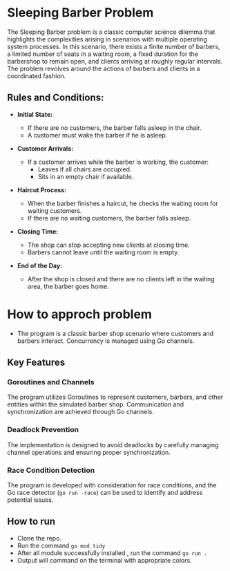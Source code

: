 # Sleeping Barber Problem

The Sleeping Barber problem is a classic computer science dilemma that highlights the complexities arising in scenarios with multiple operating system processes. In this scenario, there exists a finite number of barbers, a limited number of seats in a waiting room, a fixed duration for the barbershop to remain open, and clients arriving at roughly regular intervals. The problem revolves around the actions of barbers and clients in a coordinated fashion.

## Rules and Conditions:

- **Initial State:**
  - If there are no customers, the barber falls asleep in the chair.
  - A customer must wake the barber if he is asleep.

- **Customer Arrivals:**
  - If a customer arrives while the barber is working, the customer:
    - Leaves if all chairs are occupied.
    - Sits in an empty chair if available.

- **Haircut Process:**
  - When the barber finishes a haircut, he checks the waiting room for waiting customers.
  - If there are no waiting customers, the barber falls asleep.

- **Closing Time:**
  - The shop can stop accepting new clients at closing time.
  - Barbers cannot leave until the waiting room is empty.

- **End of the Day:**
  - After the shop is closed and there are no clients left in the waiting area, the barber goes home.

# How to approch problem 
- The program is a classic barber shop scenario where customers and barbers interact. Concurrency is managed using Go channels.

## Key Features

### Goroutines and Channels
The program utilizes Goroutines to represent customers, barbers, and other entities within the simulated barber shop. Communication and synchronization are achieved through Go channels.

### Deadlock Prevention
The implementation is designed to avoid deadlocks by carefully managing channel operations and ensuring proper synchronization.

### Race Condition Detection
The program is developed with consideration for race conditions, and the Go race detector (`go run -race`) can be used to identify and address potential issues.


## How to run 
- Clone the repo.
- Run the command ```go mod tidy ```
- After all module successfully installed , run the command ```go run .```
- Output will command on the terminal with appropriate colors.



